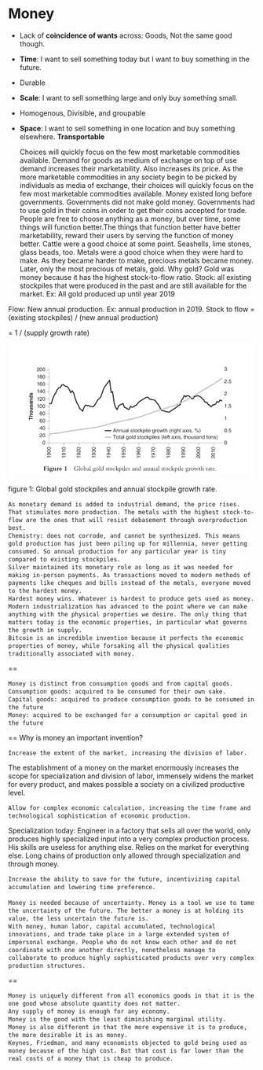 # Money

* Lack of **coincidence of wants** across: Goods, Not the same good though.
* **Time**: I want to sell something today but I want to buy something in the future.
* Durable
* **Scale**: I want to sell something large and only buy something small. 	
* Homogenous, Divisible, and groupable
* **Space**: I want to sell something in one location and buy something elsewhere. **Transportable**


    Choices will quickly focus on the few most marketable commodities available.
    Demand for goods as medium of exchange on top of use demand increases their marketability. Also increases its price.
    As the more marketable commodities in any society begin to be picked by individuals as media of exchange, their choices will quickly focus on the few most marketable commodities available.
    Money existed long before governments. Governments did not make gold money. Governments had to use gold in their coins in order to get their coins accepted for trade.
    People are free to choose anything as a money, but over time, some things will function better.The things that function better have better marketability, reward their users by serving the function of money better.
    Cattle were a good choice at some point. Seashells, lime stones, glass beads, too.
    Metals were a good choice when they were hard to make. As they became harder to make, precious metals became money. Later, only the most precious of metals, gold. Why gold? Gold was money because it has the highest stock-to-flow ratio.
    Stock: all existing stockpiles that were produced in the past and are still available for the market. Ex: All gold produced up until year 2019

Flow: New annual production. Ex: annual production in 2019.
Stock to flow = (existing stockpiles) / (new annual production)

= 1 / (supply growth rate)

![](./imgs/stock-to-flow.png)

figure 1: Global gold stockpiles and annual stockpile growth rate.

    As monetary demand is added to industrial demand, the price rises. That stimulates more production. The metals with the highest stock-to-flow are the ones that will resist debasement through overproduction best.
    Chemistry: does not corrode, and cannot be synthesized. This means gold production has just been piling up for millennia, never getting consumed. So annual production for any particular year is tiny compared to existing stockpiles.
    Silver maintained its monetary role as long as it was needed for making in-person payments. As transactions moved to modern methods of payments like cheques and bills instead of the metals, everyone moved to the hardest money.
    Hardest money wins. Whatever is hardest to produce gets used as money.
    Modern industrialization has advanced to the point where we can make anything with the physical properties we desire. The only thing that matters today is the economic properties, in particular what governs the growth in supply.
    Bitcoin is an incredible invention because it perfects the economic properties of money, while forsaking all the physical qualities traditionally associated with money.

==

    Money is distinct from consumption goods and from capital goods.
    Consumption goods: acquired to be consumed for their own sake.
    Capital goods: acquired to produce consumption goods to be consumed in the future
    Money: acquired to be exchanged for a consumption or capital good in the future

==
Why is money an important invention?


    Increase the extent of the market, increasing the division of labor.

The establishment of a money on the market enormously increases the scope for specialization and division of labor, immensely widens the market for every product, and makes possible a society on a civilized productive level.

    Allow for complex economic calculation, increasing the time frame and technological sophistication of economic production.

Specialization today: Engineer in a factory that sells all over the world, only produces highly specialized input into a very complex production process. His skills are useless for anything else. Relies on the market for everything else. Long chains of production only allowed through specialization and through money.

    Increase the ability to save for the future, incentivizing capital accumulation and lowering time preference.

    Money is needed because of uncertainty. Money is a tool we use to tame the uncertainty of the future. The better a money is at holding its value, the less uncertain the future is.
    With money, human labor, capital accumulated, technological innovations, and trade take place in a large extended system of impersonal exchange. People who do not know each other and do not coordinate with one another directly, nonetheless manage to collaborate to produce highly sophisticated products over very complex production structures.

==

    Money is uniquely different from all economics goods in that it is the one good whose absolute quantity does not matter.
    Any supply of money is enough for any economy.
    Money is the good with the least diminishing marginal utility.
    Money is also different in that the more expensive it is to produce, the more desirable it is as money.
    Keynes, Friedman, and many economists objected to gold being used as money because of the high cost. But that cost is far lower than the real costs of a money that is cheap to produce.
